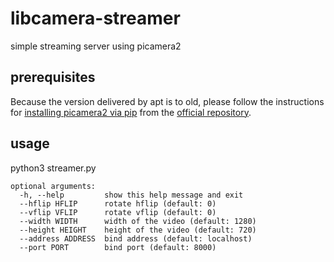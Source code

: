 # libcamera-streamer
simple streaming server using picamera2

## prerequisites
Because the version delivered by apt is to old, please follow the instructions for [installing picamera2 via pip](https://github.com/raspberrypi/picamera2#installation-using-pip) from the [official repository](https://github.com/raspberrypi/picamera2).

## usage
python3 streamer.py

```
optional arguments:
  -h, --help         show this help message and exit
  --hflip HFLIP      rotate hflip (default: 0)
  --vflip VFLIP      rotate vflip (default: 0)
  --width WIDTH      width of the video (default: 1280)
  --height HEIGHT    height of the video (default: 720)
  --address ADDRESS  bind address (default: localhost)
  --port PORT        bind port (default: 8000)
```
